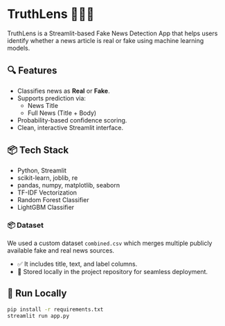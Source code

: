# TruthLens 🕵️‍♂️📰

TruthLens is a Streamlit-based Fake News Detection App that helps users identify whether a news article is real or fake using machine learning models.

## 🔍 Features

- Classifies news as **Real** or **Fake**.
- Supports prediction via:
  - News Title
  - Full News (Title + Body)
- Probability-based confidence scoring.
- Clean, interactive Streamlit interface.

## 📦 Tech Stack

- Python, Streamlit
- scikit-learn, joblib, re
- pandas, numpy, matplotlib, seaborn
- TF-IDF Vectorization
- Random Forest Classifier
- LightGBM Classifier

### 📦 Dataset
We used a custom dataset `combined.csv` which merges multiple publicly available fake and real news sources.

- ✅ It includes title, text, and label columns.
- 📁 Stored locally in the project repository for seamless deployment.

## 🚀 Run Locally

```bash
pip install -r requirements.txt
streamlit run app.py

